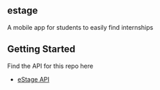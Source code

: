 ## estage

A mobile app for students to easily find internships

## Getting Started

Find the API for this repo here

- [eStage API](https://github.com/nichiren96/eStage-api)

